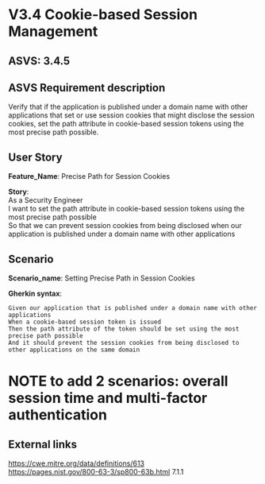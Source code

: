 # V3.4 Cookie-based Session Management

## ASVS: 3.4.5

## ASVS Requirement description
Verify that if the application is published under a domain
name with other applications that set or use session cookies
that might disclose the session cookies, set the path attribute
in cookie-based session tokens using the most precise path
possible.

## User Story

**Feature_Name**: Precise Path for Session Cookies

**Story**:\
As a Security Engineer\
I want to set the path attribute in cookie-based session tokens using the most precise path
possible\
So that we can prevent session cookies from being disclosed when our application is published 
under a domain name with other applications

## Scenario

**Scenario_name**: Setting Precise Path in Session Cookies

**Gherkin syntax**:

```gherkin
Given our application that is published under a domain name with other applications
When a cookie-based session token is issued
Then the path attribute of the token should be set using the most precise path possible
And it should prevent the session cookies from being disclosed to other applications on the same domain
```

# NOTE to add 2 scenarios: overall session time and multi-factor authentication
## External links

<https://cwe.mitre.org/data/definitions/613> \
<https://pages.nist.gov/800-63-3/sp800-63b.html> 7.1.1